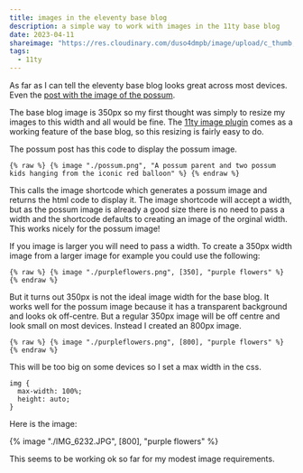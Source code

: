 ```yaml
---
title: images in the eleventy base blog
description: a simple way to work with images in the 11ty base blog
date: 2023-04-11
shareimage: "https://res.cloudinary.com/duso4dmpb/image/upload/c_thumb,w_200,g_face/v1681126644/IMG_6055_q2dimd.png"
tags:
  - 11ty
---
```


As far as I can tell the eleventy base blog looks great across most devices.  Even the [post with the image of the possum](https://eleventy-base-blog.netlify.app/blog/fourthpost/).

The base blog image is 350px so my first thought was simply to resize my images to this width and all would be fine.  The [11ty image plugin](https://www.11ty.dev/docs/plugins/image/) comes as a working feature of the base blog, so this resizing is fairly easy to do.

The possum post has this code to display the possum image.

```diff-js
{% raw %} {% image "./possum.png", "A possum parent and two possum kids hanging from the iconic red balloon" %} {% endraw %}
```
This calls the image shortcode which generates a possum image and returns the html code to display it.  The image shortcode will accept a width, but as the possum image is already a good size there is no need to pass a width and the shortcode defaults to creating an image of the orginal width.  This works nicely for the possum image!

If you image is larger you will need to pass a width.  To create a 350px width image from a larger image for example you could use the following:

```diff-js
{% raw %} {% image "./purpleflowers.png", [350], "purple flowers" %} {% endraw %}
```

But it turns out 350px is not the ideal image width for the base blog.  It works well for the possum image because it has a transparent background and looks ok off-centre.  But a regular 350px image will be off centre and look small on most devices.  Instead I created an 800px image.

```diff-js
{% raw %} {% image "./purpleflowers.png", [800], "purple flowers" %} {% endraw %}
``````
This will be too big on some devices so I set a max width in the css.

```diff-js
img {
  max-width: 100%;
  height: auto;
}
``````
Here is the image:

{% image "./IMG_6232.JPG", [800], "purple flowers" %}

This seems to be working ok so far for my modest image requirements.
